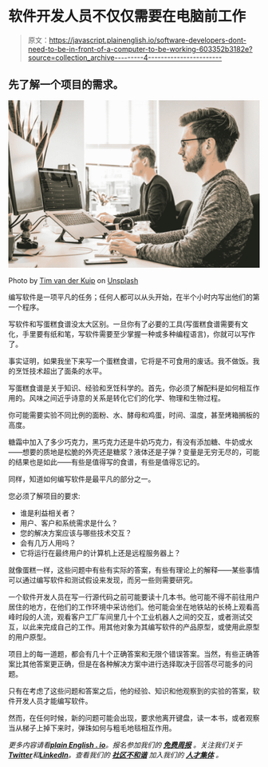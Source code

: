 # 软件开发人员不仅仅需要在电脑前工作

> 原文：<https://javascript.plainenglish.io/software-developers-dont-need-to-be-in-front-of-a-computer-to-be-working-603352b3182e?source=collection_archive---------4----------------------->

## 先了解一个项目的需求。

![](img/97280241aa88d1d72e60903f6965b252.png)

Photo by [Tim van der Kuip](https://unsplash.com/@timmykp?utm_source=medium&utm_medium=referral) on [Unsplash](https://unsplash.com?utm_source=medium&utm_medium=referral)

编写软件是一项平凡的任务；任何人都可以从头开始，在半个小时内写出他们的第一个程序。

写软件和写蛋糕食谱没太大区别。一旦你有了必要的工具(写蛋糕食谱需要有文化，手里要有纸和笔，写软件需要至少掌握一种或多种编程语言)，你就可以写作了。

事实证明，如果我坐下来写一个蛋糕食谱，它将是不可食用的废话。我不做饭。我的烹饪技术超出了面条的水平。

写蛋糕食谱是关于知识、经验和烹饪科学的。首先，你必须了解配料是如何相互作用的。风味之间近乎诗意的关系是转化它们的化学、物理和生物过程。

你可能需要实验不同比例的面粉、水、酵母和鸡蛋，时间、温度，甚至烤箱搁板的高度。

糖霜中加入了多少巧克力，黑巧克力还是牛奶巧克力，有没有添加糖、牛奶或水——想要的质地是松脆的外壳还是糖浆？液体还是子弹？变量是无穷无尽的，可能的结果也是如此——有些是值得写的食谱，有些是值得忘记的。

同样，知道如何编写软件是最平凡的部分之一。

您必须了解项目的要求:

*   谁是利益相关者？
*   用户、客户和系统需求是什么？
*   您的解决方案应该与哪些技术交互？
*   会有几万人用吗？
*   它将运行在最终用户的计算机上还是远程服务器上？

就像蛋糕一样，这些问题中有些有实际的答案，有些有理论上的解释——某些事情可以通过编写软件和测试假设来发现，而另一些则需要研究。

一个软件开发人员在写一行源代码之前可能要读十几本书。他可能不得不前往用户居住的地方，在他们的工作环境中采访他们。他可能会坐在地铁站的长椅上观看高峰时段的人流，观看客户工厂车间里几十个工业机器人之间的交互，或者测试交互，以此来完成自己的工作。用其他对象为其编写软件的产品原型，或使用此原型的用户原型。

项目上的每一道题，都会有几十个正确答案和无限个错误答案。当然，有些正确答案比其他答案更正确，但是在各种解决方案中进行选择取决于回答尽可能多的问题。

只有在考虑了这些问题和答案之后，他的经验、知识和他观察到的实验的答案，软件开发人员才能编写软件。

然而，在任何时候，新的问题可能会出现，要求他离开键盘，读一本书，或者观察当从梯子上掉下来时，弹珠如何与粗毛地毯相互作用。

*更多内容请看*[***plain English . io***](https://plainenglish.io/)*。报名参加我们的* [***免费周报***](http://newsletter.plainenglish.io/) *。关注我们关于*[***Twitter***](https://twitter.com/inPlainEngHQ)*和*[***LinkedIn***](https://www.linkedin.com/company/inplainenglish/)*。查看我们的* [***社区不和谐***](https://discord.gg/GtDtUAvyhW) *加入我们的* [***人才集体***](https://inplainenglish.pallet.com/talent/welcome) *。*